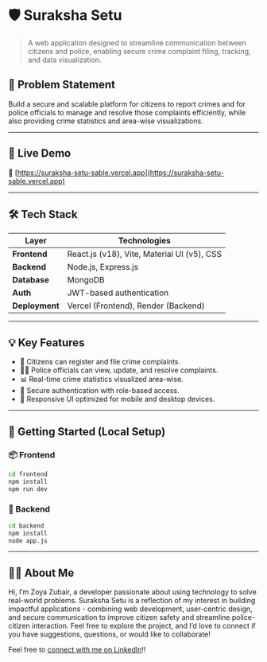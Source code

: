 # 🛡️ Suraksha Setu

> A web application designed to streamline communication between citizens and police, enabling secure crime complaint filing, tracking, and data visualization.


## 🧠 Problem Statement

Build a secure and scalable platform for citizens to report crimes and for police officials to manage and resolve those complaints efficiently, while also providing crime statistics and area-wise visualizations.

---

## 🚀 Live Demo

🔗 [https://suraksha-setu-sable.vercel.app](https://suraksha-setu-sable.vercel.app)

---

## 🛠️ Tech Stack

| Layer         | Technologies                                 |
|---------------|-----------------------------------------------|
| **Frontend**  | React.js (v18), Vite, Material UI (v5), CSS   |
| **Backend**   | Node.js, Express.js                           |
| **Database**  | MongoDB                                       |
| **Auth**      | JWT-based authentication                      |
| **Deployment**| Vercel (Frontend), Render (Backend) |

---

## 💡 Key Features

- 📝 Citizens can register and file crime complaints.
- 👮‍♂️ Police officials can view, update, and resolve complaints.
- 📊 Real-time crime statistics visualized area-wise.
- 🔐 Secure authentication with role-based access.
- 💬 Responsive UI optimized for mobile and desktop devices.


---


## 🧪 Getting Started (Local Setup)

### 📦 Frontend

```bash
cd frontend
npm install
npm run dev
````

### 🔧 Backend

```bash
cd backend
npm install
node app.js
```

---

## 👩‍💻 About Me
Hi, I’m Zoya Zubair, a developer passionate about using technology to solve real-world problems. Suraksha Setu is a reflection of my interest in building impactful applications - combining web development, user-centric design, and secure communication to improve citizen safety and streamline police-citizen interaction.
Feel free to explore the project, and I’d love to connect if you have suggestions, questions, or would like to collaborate!

Feel free to [connect with me on LinkedIn](https://www.linkedin.com/in/zoya-zubair-62841024b/)!!
